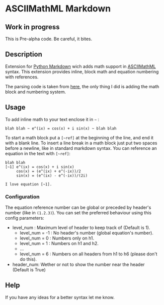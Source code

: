ASCIIMathML Markdown
====================

Work in progress
-----------------
This is Pre-alpha code. Be careful, it bites. 

Description
-----------
Extension for [Python Markdown][python-markdown] wich adds math support in [ASCIIMathML][] syntax. 
This extension provides inline, block math and equation numbering with references.

The parsing code is taken from [here][python-asciimathml], the only thing I did is adding the math block and numbering system.

Usage
------
To add inline math to your text enclose it in `~` :
    
    blah blah ~ e^(ix) = cos(x) + i sin(x) ~ blah blah

To start a math block put a `[~ref]` at the beginning of the line, and end it with a blank line.
To insert a line break in a math block just put two spaces before a newline, like in standard markdown syntax.
You can reference an equation in the text with `[~ref]`:

    blah blah
    [~1] e^(ix) = cos(x) + i sin(x)  
         cos(x) = (e^(ix) + e^(-ix))/2
         sin(x) = (e^(ix) - e^(-ix))/(2i)

    I love equation [~1].

### Configuration ###

The equation reference number can be global or preceded by header's number (like in `(1.2.3)`).
You can set the preferred behaviour using this config parameters:

- level_num : Maximum level of header to keep track of (Default is 1).
    * level_num = -1 : No header's number (global equation's number).
    * level_num = 0 : Numbers only on h1.
    * level_num = 1 : Numbers on h1 and h2.
    * ...
    * level_num = 6 : Numbers on all headers from h1 to h6 (please don't do this).
- header_num: Wether or not to show the number near the header (Default is True)

Help
----
If you have any ideas for a better syntax let me know.

[ASCIIMathML]: http://www1.chapman.edu/~jipsen/mathml/asciimath.html
[python-markdown]:https://pypi.python.org/pypi/Markdown
[python-asciimathml]: https://github.com/favalex/python-asciimathml
